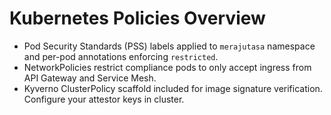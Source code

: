 # Kubernetes Policies Overview

- Pod Security Standards (PSS) labels applied to `merajutasa` namespace and per-pod annotations enforcing `restricted`.
- NetworkPolicies restrict compliance pods to only accept ingress from API Gateway and Service Mesh.
- Kyverno ClusterPolicy scaffold included for image signature verification. Configure your attestor keys in cluster.
